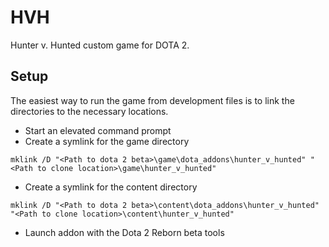 # HVH

Hunter v. Hunted custom game for DOTA 2.

## Setup
The easiest way to run the game from development files is to link the directories to the necessary locations.

- Start an elevated command prompt
- Create a symlink for the game directory
```
mklink /D "<Path to dota 2 beta>\game\dota_addons\hunter_v_hunted" "<Path to clone location>\game\hunter_v_hunted"
```
- Create a symlink for the content directory
```
mklink /D "<Path to dota 2 beta>\content\dota_addons\hunter_v_hunted" "<Path to clone location>\content\hunter_v_hunted"
```
- Launch addon with the Dota 2 Reborn beta tools
